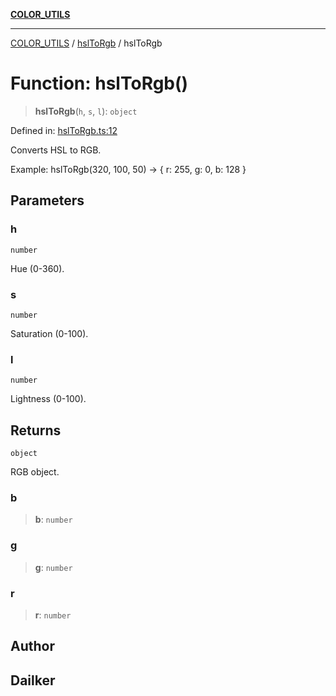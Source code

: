 [**COLOR_UTILS**](../../README.md)

***

[COLOR_UTILS](../../README.md) / [hslToRgb](../README.md) / hslToRgb

# Function: hslToRgb()

> **hslToRgb**(`h`, `s`, `l`): `object`

Defined in: [hslToRgb.ts:12](https://github.com/dailker/everyutil/blob/88c583cdd8386be54599315f93f88880d20b94f3/src/color/hslToRgb.ts#L12)

Converts HSL to RGB.

Example: hslToRgb(320, 100, 50) → { r: 255, g: 0, b: 128 }

## Parameters

### h

`number`

Hue (0-360).

### s

`number`

Saturation (0-100).

### l

`number`

Lightness (0-100).

## Returns

`object`

RGB object.

### b

> **b**: `number`

### g

> **g**: `number`

### r

> **r**: `number`

## Author

## Dailker
